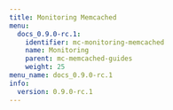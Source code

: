 ```yaml
---
title: Monitoring Memcached
menu:
  docs_0.9.0-rc.1:
    identifier: mc-monitoring-memcached
    name: Monitoring
    parent: mc-memcached-guides
    weight: 25
menu_name: docs_0.9.0-rc.1
info:
  version: 0.9.0-rc.1
---
```


